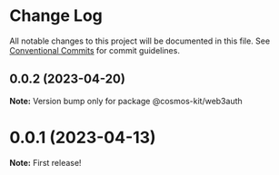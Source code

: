 # Change Log

All notable changes to this project will be documented in this file.
See [Conventional Commits](https://conventionalcommits.org) for commit guidelines.

## 0.0.2 (2023-04-20)

**Note:** Version bump only for package @cosmos-kit/web3auth





# 0.0.1 (2023-04-13)

**Note:** First release!

